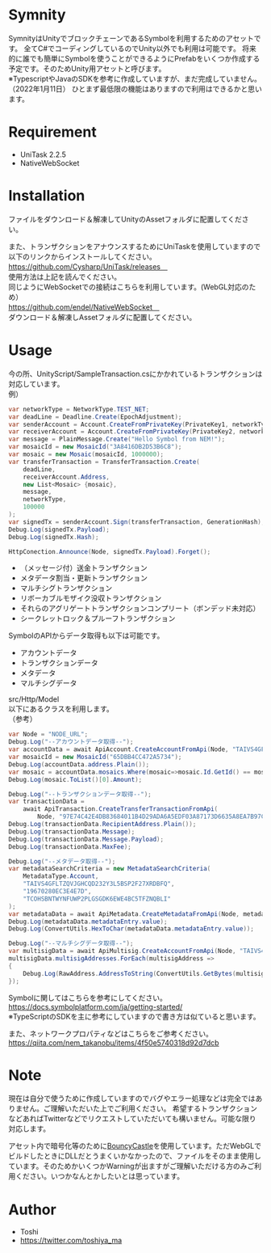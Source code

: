 # Symnity
SymnityはUnityでブロックチェーンであるSymbolを利用するためのアセットです。
全てC#でコーディングしているのでUnity以外でも利用は可能です。
将来的に誰でも簡単にSymbolを使うことができるようにPrefabをいくつか作成する予定です。そのためUnity用アセットと呼びます。<br>
※TypescriptやJavaのSDKを参考に作成していますが、まだ完成していません。（2022年1月11日）
ひとまず最低限の機能はありますので利用はできるかと思います。

# Requirement
* UniTask 2.2.5
* NativeWebSocket

# Installation
ファイルをダウンロード＆解凍してUnityのAssetフォルダに配置してください。

また、トランザクションをアナウンスするためにUniTaskを使用していますので以下のリンクからインストールしてください。
<br>
https://github.com/Cysharp/UniTask/releases　<br>
使用方法は上記を読んでください。
<br>
同じようにWebSocketでの接続はこちらを利用しています。(WebGL対応のため）<br>
https://github.com/endel/NativeWebSocket　<br>
ダウンロード＆解凍しAssetフォルダに配置してください。<br>

# Usage

今の所、UnityScript/SampleTransaction.csにかかれているトランザクションは対応しています。<br>
例）

```c#
var networkType = NetworkType.TEST_NET;
var deadLine = Deadline.Create(EpochAdjustment);
var senderAccount = Account.CreateFromPrivateKey(PrivateKey1, networkType);
var receiverAccount = Account.CreateFromPrivateKey(PrivateKey2, networkType);
var message = PlainMessage.Create("Hello Symbol from NEM!");
var mosaicId = new MosaicId("3A8416DB2D53B6C8");
var mosaic = new Mosaic(mosaicId, 1000000);
var transferTransaction = TransferTransaction.Create(
    deadLine,
    receiverAccount.Address,
    new List<Mosaic> {mosaic},
    message,
    networkType,
    100000
);
var signedTx = senderAccount.Sign(transferTransaction, GenerationHash);
Debug.Log(signedTx.Payload);
Debug.Log(signedTx.Hash);

HttpConection.Announce(Node, signedTx.Payload).Forget();
```
* （メッセージ付）送金トランザクション
* メタデータ割当・更新トランザクション
* マルチシグトランザクション
* リボーカブルモザイク没収トランザクション
* それらのアグリゲートトランザクションコンプリート（ボンデッド未対応）
* シークレットロック＆プルーフトランザクション

SymbolのAPIからデータ取得も以下は可能です。
* アカウントデータ
* トランザクションデータ
* メタデータ
* マルチシグデータ

src/Http/Model<br>
以下にあるクラスを利用します。<br>
（参考）

```c#
var Node = "NODE_URL";
Debug.Log("--アカウントデータ取得--");
var accountData = await ApiAccount.CreateAccountFromApi(Node, "TAIVS4GFLTZQVJGHCQD232Y3L5BSP2F27XRDBFQ");
var mosaicId = new MosaicId("65DBB4CC472A5734");
Debug.Log(accountData.address.Plain());
var mosaic = accountData.mosaics.Where(mosaic=>mosaic.Id.GetId() == mosaicId.GetId());
Debug.Log(mosaic.ToList()[0].Amount);

Debug.Log("--トランザクションデータ取得--");
var transactionData =
    await ApiTransaction.CreateTransferTransactionFromApi(
        Node, "97E74C42E4DB83684011B4D29ADA6A5EDF03A87173D6635A8EA7B97CA6988088");
Debug.Log(transactionData.RecipientAddress.Plain());
Debug.Log(transactionData.Message);
Debug.Log(transactionData.Message.Payload);
Debug.Log(transactionData.MaxFee);

Debug.Log("--メタデータ取得--");
var metadataSearchCriteria = new MetadataSearchCriteria(
    MetadataType.Account,
    "TAIVS4GFLTZQVJGHCQD232Y3L5BSP2F27XRDBFQ",
    "19670280EC3E4E7D",
    "TCOHSBNTWYNFUWP2PLGSGDK6EWE4BC5TFZNQBLI"
);
var metadataData = await ApiMetadata.CreateMetadataFromApi(Node, metadataSearchCriteria);
Debug.Log(metadataData.metadataEntry.value);
Debug.Log(ConvertUtils.HexToChar(metadataData.metadataEntry.value));

Debug.Log("--マルチシグデータ取得--");
var multisigData = await ApiMultisig.CreateAccountFromApi(Node, "TAIVS4GFLTZQVJGHCQD232Y3L5BSP2F27XRDBFQ");
multisigData.multisigAddresses.ForEach(multisigAddress =>
{
    Debug.Log(RawAddress.AddressToString(ConvertUtils.GetBytes(multisigAddress)));
});
```

Symbolに関してはこちらを参考にしてください。<br>
https://docs.symbolplatform.com/ja/getting-started/ <br>
※TypeScriptのSDKを主に参考にしていますので書き方は似ていると思います。

また、ネットワークプロパティなどはこちらをご参考ください。<br>
https://qiita.com/nem_takanobu/items/4f50e5740318d92d7dcb


# Note

現在は自分で使うために作成していますのでバグやエラー処理などは完全ではありません。ご理解いただいた上でご利用ください。
希望するトランザクションなどあればTwitterなどでリクエストしていただいても構いません。可能な限り対応します。

アセット内で暗号化等のために<a href="https://www.bouncycastle.org/">BouncyCastle</a>を使用しています。ただWebGLでビルドしたときにDLLだとうまくいかなかったので、ファイルをそのまま使用しています。そのためかいくつかWarningが出ますがご理解いただける方のみご利用ください。いつかなんとかしたいとは思っています。

# Author

* Toshi
* https://twitter.com/toshiya_ma
